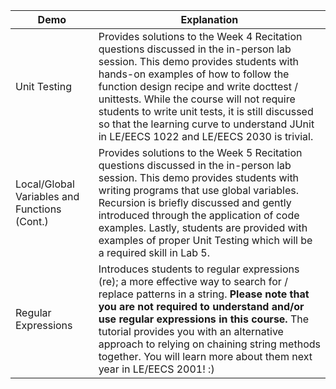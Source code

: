 | Demo | Explanation |
| ----- | ----- |
| Unit Testing | Provides solutions to the Week 4 Recitation questions discussed in the in-person lab session. This demo provides students with hands-on examples of how to follow the function design recipe and write docttest / unittests. While the course will not require students to write unit tests, it is still discussed so that the learning curve to understand JUnit in LE/EECS 1022 and LE/EECS 2030 is trivial. |
| Local/Global Variables and Functions (Cont.) | Provides solutions to the Week 5 Recitation questions discussed in the in-person lab session. This demo provides students with writing programs that use global variables. Recursion is briefly discussed and gently introduced through the application of code examples. Lastly, students are provided with examples of proper Unit Testing which will be a required skill in Lab 5. |
| Regular Expressions | Introduces students to regular expressions (re); a more effective way to search for / replace patterns in a string. **Please note that you are not required to understand and/or use regular expressions in this course.** The tutorial provides you with an alternative approach to relying on chaining string methods together. You will learn more about them next year in LE/EECS 2001! :)|